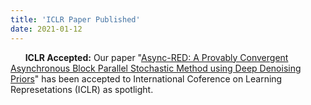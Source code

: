 ```yaml
---
title: 'ICLR Paper Published'
date: 2021-01-12
---
```

&nbsp;&nbsp;&nbsp;&nbsp;&nbsp; **ICLR Accepted:** Our paper "[Async-RED: A Provably Convergent Asynchronous Block Parallel Stochastic Method using Deep Denoising Priors](https://openreview.net/forum?id=9EsrXMzlFQY)" has been accepted to International Coference on Learning Represetations (ICLR) as spotlight.
